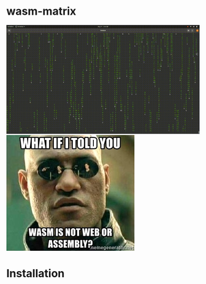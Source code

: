 # wasm-matrix

![Demo Gif of wasm-matrix](./docs_assets/matrix.gif) ![What if I told you Wasm is not web or assembly?](./docs_assets/matrix-meme.jpg)

# Installation

